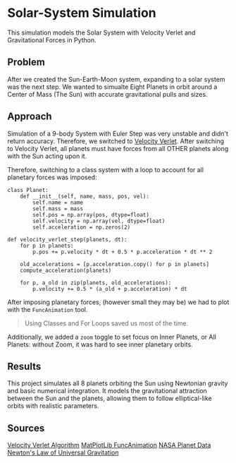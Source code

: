 # Solar-System Simulation
This simulation models the Solar System with Velocity Verlet and Gravitational Forces in Python.

## Problem

After we created the Sun-Earth-Moon system, expanding to a solar system was the next step.
We wanted to simualte Eight Planets in orbit around a Center of Mass (The Sun) with accurate
gravitational pulls and sizes.

## Approach

Simulation of a 9-body System with Euler Step was very unstable and didn't return accuracy.
Therefore, we switched to [Velocity Verlet](https://youtu.be/1bwsy26x24Q?si=KS2xWUzbPWM_i8P1).
After switching to Velocity Verlet, all planets must have forces from all OTHER planets along with the Sun
acting upon it. 

Therefore, switching to a class system with a loop to account for all planetary forces was imposed:
```
class Planet:
    def __init__(self, name, mass, pos, vel):
        self.name = name
        self.mass = mass
        self.pos = np.array(pos, dtype=float)
        self.velocity = np.array(vel, dtype=float)
        self.acceleration = np.zeros(2)
```

```
def velocity_verlet_step(planets, dt):
    for p in planets:
        p.pos += p.velocity * dt + 0.5 * p.acceleration * dt ** 2

    old_accelerations = [p.acceleration.copy() for p in planets]
    compute_acceleration(planets)

    for p, a_old in zip(planets, old_accelerations):
        p.velocity += 0.5 * (a_old + p.acceleration) * dt
```
After imposing planetary forces, (however small they may be) we had to plot with the `FuncAnimation` tool.

>Using Classes and For Loops saved us most of the time.

Additionally, we added a `zoom` toggle to set focus on Inner Planets, or All Planets: without Zoom, it was hard to see inner planetary orbits.
## Results

This project simulates all 8 planets orbiting the Sun using Newtonian gravity and basic numerical integration. It models the gravitational attraction between the Sun and the planets, allowing them to follow elliptical-like orbits with realistic parameters.

## Sources

[Velocity Verlet Algorithm](https://www.youtube.com/watch?v=1bwsy26x24Q)
[MatPlotLib FuncAnimation](https://matplotlib.org/stable/api/_as_gen/matplotlib.animation.FuncAnimation.html)
[NASA Planet Data](https://nssdc.gsfc.nasa.gov/planetary/factsheet/)
[Newton's Law of Universal Gravitation](https://en.wikipedia.org/wiki/Newton%27s_law_of_universal_gravitation)

